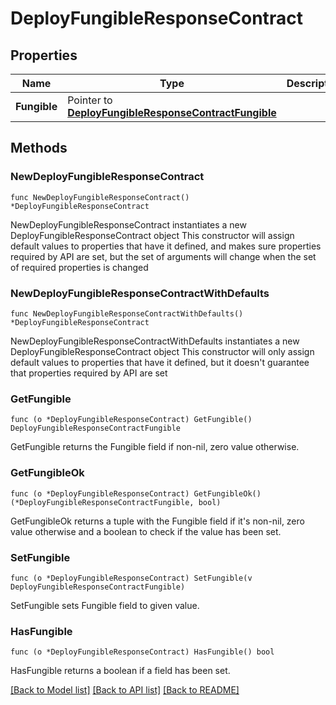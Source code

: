 # DeployFungibleResponseContract

## Properties

Name | Type | Description | Notes
------------ | ------------- | ------------- | -------------
**Fungible** | Pointer to [**DeployFungibleResponseContractFungible**](DeployFungibleResponseContractFungible.md) |  | [optional] 

## Methods

### NewDeployFungibleResponseContract

`func NewDeployFungibleResponseContract() *DeployFungibleResponseContract`

NewDeployFungibleResponseContract instantiates a new DeployFungibleResponseContract object
This constructor will assign default values to properties that have it defined,
and makes sure properties required by API are set, but the set of arguments
will change when the set of required properties is changed

### NewDeployFungibleResponseContractWithDefaults

`func NewDeployFungibleResponseContractWithDefaults() *DeployFungibleResponseContract`

NewDeployFungibleResponseContractWithDefaults instantiates a new DeployFungibleResponseContract object
This constructor will only assign default values to properties that have it defined,
but it doesn't guarantee that properties required by API are set

### GetFungible

`func (o *DeployFungibleResponseContract) GetFungible() DeployFungibleResponseContractFungible`

GetFungible returns the Fungible field if non-nil, zero value otherwise.

### GetFungibleOk

`func (o *DeployFungibleResponseContract) GetFungibleOk() (*DeployFungibleResponseContractFungible, bool)`

GetFungibleOk returns a tuple with the Fungible field if it's non-nil, zero value otherwise
and a boolean to check if the value has been set.

### SetFungible

`func (o *DeployFungibleResponseContract) SetFungible(v DeployFungibleResponseContractFungible)`

SetFungible sets Fungible field to given value.

### HasFungible

`func (o *DeployFungibleResponseContract) HasFungible() bool`

HasFungible returns a boolean if a field has been set.


[[Back to Model list]](../README.md#documentation-for-models) [[Back to API list]](../README.md#documentation-for-api-endpoints) [[Back to README]](../README.md)


